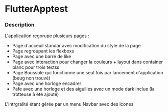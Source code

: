 # FlutterApptest


### Description
L'application regorupe plusieurs pages : 

- Page d'acceuil standar avec modification du style de la page
- Page regroupant les flexboxs
- Page avec une barre de like 
- Page avec interaction pour changer la couleurs + layout dans container blanc pour trois textss
- Page Boussole qui fonctionne une seul fois par lancement d'application (beug non trouvé)
- Page avec une horloge encadrer
- Pafe avec une horloge et des aiguilles avec un mode dark inclue (la trotteuse à été ajouté)

L'intrgralité étant gérée par un menu Navbar avec des icones 
